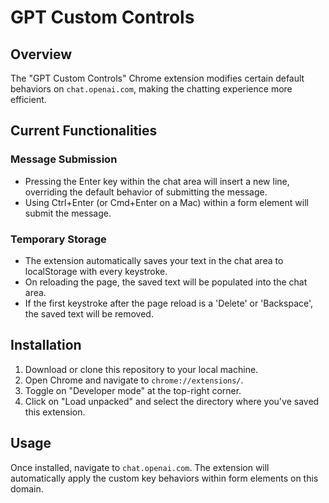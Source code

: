 # GPT Custom Controls

## Overview

The "GPT Custom Controls" Chrome extension modifies certain default behaviors on `chat.openai.com`, making the chatting experience more efficient. 

## Current Functionalities

### Message Submission
- Pressing the Enter key within the chat area will insert a new line, overriding the default behavior of submitting the message.
- Using Ctrl+Enter (or Cmd+Enter on a Mac) within a form element will submit the message.

### Temporary Storage
- The extension automatically saves your text in the chat area to localStorage with every keystroke.
- On reloading the page, the saved text will be populated into the chat area.
- If the first keystroke after the page reload is a 'Delete' or 'Backspace', the saved text will be removed.

## Installation

1. Download or clone this repository to your local machine.
2. Open Chrome and navigate to `chrome://extensions/`.
3. Toggle on "Developer mode" at the top-right corner.
4. Click on "Load unpacked" and select the directory where you've saved this extension.

## Usage

Once installed, navigate to `chat.openai.com`. The extension will automatically apply the custom key behaviors within form elements on this domain.
